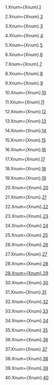 1.Xnum={Xnum}.<a href="#7.1.Sec" class="xref">1</a>

2.Xnum={Xnum}.<a href="#7.2.Sec" class="xref">2</a>

3.Xnum={Xnum}.<a href="#7.3.Sec" class="xref">3</a>

4.Xnum={Xnum}.<a href="#7.4.Sec" class="xref">4</a>

5.Xnum={Xnum}.<a href="#7.5.Sec" class="xref">5</a>

6.Xnum={Xnum}.<a href="#7.6.Sec" class="xref">6</a>

7.Xnum={Xnum}.<a href="#7.7.Sec" class="xref">7</a>

8.Xnum={Xnum}.<a href="#7.8.Sec" class="xref">8</a>

9.Xnum={Xnum}.<a href="#7.9.Sec" class="xref">9</a>

10.Xnum={Xnum}.<a href="#7.10.Sec" class="xref">10</a>

11.Xnum={Xnum}.<a href="#7.11.Sec" class="xref">11</a>

12.Xnum={Xnum}.<a href="#7.12.Sec" class="xref">12</a>

13.Xnum={Xnum}.<a href="#7.13.Sec" class="xref">13</a>

14.Xnum={Xnum}.<a href="#7.14.Sec" class="xref">14</a>

15.Xnum={Xnum}.<a href="#7.15.Sec" class="xref">15</a>

16.Xnum={Xnum}.<a href="#7.16.Sec" class="xref">16</a>

17.Xnum={Xnum}.<a href="#7.17.Sec" class="xref">17</a>

18.Xnum={Xnum}.<a href="#7.18.Sec" class="xref">18</a>

19.Xnum={Xnum}.<a href="#7.19.Sec" class="xref">19</a>

20.Xnum={Xnum}.<a href="#7.20.Sec" class="xref">20</a>

21.Xnum={Xnum}.<a href="#7.21.Sec" class="xref">21</a>

22.Xnum={Xnum}.<a href="#7.22.Sec" class="xref">22</a>

23.Xnum={Xnum}.<a href="#7.23.Sec" class="xref">23</a>

24.Xnum={Xnum}.<a href="#7.24.Sec" class="xref">24</a>

25.Xnum={Xnum}.<a href="#7.25.Sec" class="xref">25</a>

26.Xnum={Xnum}.<a href="#7.26.Sec" class="xref">26</a>

27.Xnum={Xnum}.<a href="#7.27.Sec" class="xref">27</a>

28.Xnum={Xnum}.<a href="#7.28.Sec" class="xref">28
 
29.Xnum={Xnum}.<a href="#7.29.Sec" class="xref">29</a>

30.Xnum={Xnum}.<a href="#7.30.Sec" class="xref">30</a>

31.Xnum={Xnum}.<a href="#7.31.Sec" class="xref">31</a>

32.Xnum={Xnum}.<a href="#7.32.Sec" class="xref">32</a>

33.Xnum={Xnum}.<a href="#7.33.Sec" class="xref">33</a>

34.Xnum={Xnum}.<a href="#7.34.Sec" class="xref">34</a>

35.Xnum={Xnum}.<a href="#7.35.Sec" class="xref">35</a>

36.Xnum={Xnum}.<a href="#7.36.Sec" class="xref">36</a>

37.Xnum={Xnum}.<a href="#7.37.Sec" class="xref">37</a>

38.Xnum={Xnum}.<a href="#7.38.Sec" class="xref">38</a>

39.Xnum={Xnum}.<a href="#7.39.Sec" class="xref">39</a>

40.Xnum={Xnum}.<a href="#7.40.Sec" class="xref">40</a>
